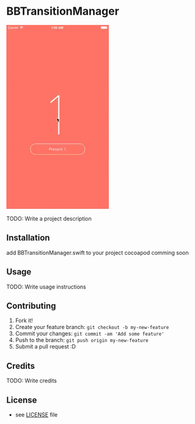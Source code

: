 # BBTransitionManager

![demo](Demo.gif)

TODO: Write a project description

## Installation

add BBTransitionManager.swift to your project
cocoapod comming soon

## Usage

TODO: Write usage instructions

## Contributing

1. Fork it!
2. Create your feature branch: `git checkout -b my-new-feature`
3. Commit your changes: `git commit -am 'Add some feature'`
4. Push to the branch: `git push origin my-new-feature`
5. Submit a pull request :D

## Credits

TODO: Write credits

## License

* see [LICENSE](https://github.com/BenjaminBriggs/BBTransitionManager/LICENSE.md) file
